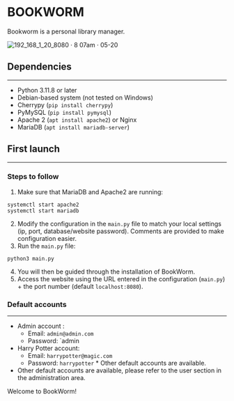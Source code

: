 BOOKWORM
================

Bookworm is a personal library manager.

![192_168_1_20_8080 · 8 07am · 05-20](https://github.com/dedaleDev/BookWorm/assets/101816097/ef419c1d-f85d-4d3d-a6b3-9d9c54665615)



## Dependencies
-------------

* Python 3.11.8 or later
* Debian-based system (not tested on Windows)
* Cherrypy (`pip install cherrypy`)
* PyMySQL (`pip install pymysql`)
* Apache 2 (`apt install apache2`) or Nginx
* MariaDB (`apt install mariadb-server`)

## First launch
--------------

### Steps to follow

1. Make sure that MariaDB and Apache2 are running:
```
systemctl start apache2
systemctl start mariadb
```
2. Modify the configuration in the `main.py` file to match your local settings (ip, port, database/website password). Comments are provided to make configuration easier.
3. Run the `main.py` file:
```
python3 main.py
```
4. You will then be guided through the installation of BookWorm.
5. Access the website using the URL entered in the configuration (`main.py`) + the port number (default `localhost:8080`).


### Default accounts
---------------------

* Admin account :
	+ Email: `admin@admin.com`
	+ Password: `admin
* Harry Potter account:
	+ Email: `harrypotter@magic.com`
	+ Password: `harrypotter` * Other default accounts are available.
* Other default accounts are available, please refer to the user section in the administration area.

Welcome to BookWorm!
